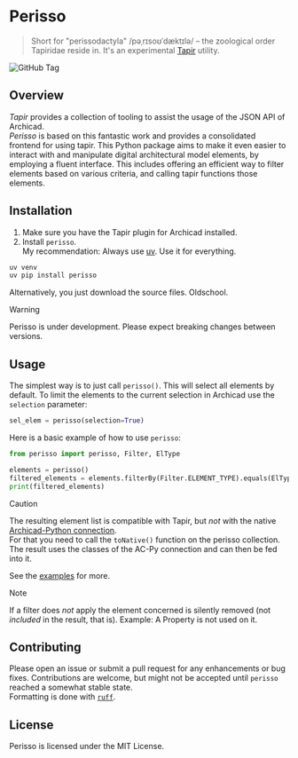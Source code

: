 # Perisso
> Short for "perissodactyla" /pəˌrɪsoʊˈdæktɪlə/ – the zoological order Tapiridae reside in.
> It's an experimental [Tapir](https://github.com/ENZYME-APD/tapir-archicad-automation) utility.  

![GitHub Tag](https://img.shields.io/github/v/tag/runxel/perisso?style=flat&label=version)


## Overview
_Tapir_ provides a collection of tooling to assist the usage of the JSON API of Archicad.  
_Perisso_ is based on this fantastic work and provides a consolidated frontend for using tapir. This Python package aims to make it even easier to interact with and manipulate digital architectural model elements, by employing a fluent interface. This includes offering an efficient way to filter elements based on various criteria, and calling tapir functions those elements.


## Installation

1. Make sure you have the Tapir plugin for Archicad installed.
2. Install `perisso`.  
My recommendation: Always use [uv](https://docs.astral.sh/uv/). Use it for everything.

```bash
uv venv
uv pip install perisso
```

Alternatively, you just download the source files. Oldschool.


> [!WARNING]  
> Perisso is under development. Please expect breaking changes between versions.


## Usage

The simplest way is to just call `perisso()`. This will select all elements by default. To limit the elements to the current selection in Archicad use the `selection` parameter:
```python
sel_elem = perisso(selection=True)
```

Here is a basic example of how to use `perisso`:

```python
from perisso import perisso, Filter, ElType

elements = perisso()
filtered_elements = elements.filterBy(Filter.ELEMENT_TYPE).equals(ElType.COLUMN).get()
print(filtered_elements)
```

> [!CAUTION]
> The resulting element list is compatible with Tapir, but _not_ with the native [Archicad-Python connection](https://pypi.org/project/archicad/).  
For that you need to call the `toNative()` function on the perisso collection. The result uses the classes of the AC-Py connection and can then be fed into it.


See the [examples](https://github.com/runxel/perisso/tree/main/examples) for more.


> [!NOTE]  
> If a filter does _not_ apply the element concerned is silently removed (not _included_ in the result, that is). Example: A Property is not used on it.


## Contributing

Please open an issue or submit a pull request for any enhancements or bug fixes. Contributions are welcome, but might not be accepted until `perisso` reached a somewhat stable state.  
Formatting is done with [`ruff`](https://astral.sh/ruff).


## License

Perisso is licensed under the MIT License.
